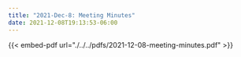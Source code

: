 ```yaml
---
title: "2021-Dec-8: Meeting Minutes"
date: 2021-12-08T19:13:53-06:00
---
```


{{< embed-pdf url="./../../pdfs/2021-12-08-meeting-minutes.pdf" >}}
